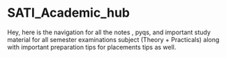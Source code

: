 # SATI_Academic_hub
Hey, here is the navigation for all the notes , pyqs, and important study material for all semester examinations subject (Theory + Practicals) along with important preparation tips for placements tips as well.
